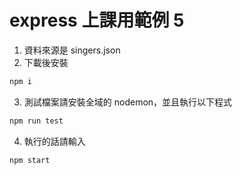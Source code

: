# express 上課用範例 5

1. 資料來源是 singers.json
2. 下載後安裝 
```bash
npm i
```

3. 測試檔案請安裝全域的 nodemon，並且執行以下程式 
```bash
npm run test
```

4. 執行的話請輸入
```bash
npm start
```
